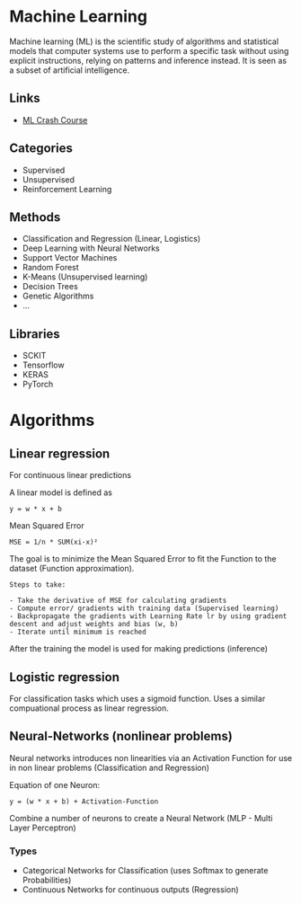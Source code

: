# Machine Learning

Machine learning (ML) is the scientific study of algorithms and statistical models that computer systems use to perform a specific task without using explicit instructions, relying on patterns and inference instead. It is seen as a subset of artificial intelligence. 

## Links

- [ML Crash Course](https://developers.google.com/machine-learning/crash-course/)

## Categories

- Supervised 
- Unsupervised
- Reinforcement Learning

## Methods

- Classification and Regression (Linear, Logistics)
- Deep Learning with Neural Networks
- Support Vector Machines
- Random Forest
- K-Means (Unsupervised learning)
- Decision Trees
- Genetic Algorithms
- ...

## Libraries

- SCKIT
- Tensorflow
- KERAS
- PyTorch


# Algorithms

## Linear regression

For continuous linear predictions

A linear model is defined as 

    y = w * x + b

Mean Squared Error 

    MSE = 1/n * SUM(xi-x)² 

The goal is to minimize the Mean Squared Error to fit the Function to the dataset (Function approximation).
    
    Steps to take:
    
    - Take the derivative of MSE for calculating gradients 
    - Compute error/ gradients with training data (Supervised learning)
    - Backpropagate the gradients with Learning Rate lr by using gradient descent and adjust weights and bias (w, b)
    - Iterate until minimum is reached

After the training the model is used for making predictions (inference)

## Logistic regression

For classification tasks which uses a sigmoid function. Uses a similar compuational process as linear regression.

## Neural-Networks (nonlinear problems)

Neural networks introduces non linearities via an Activation Function for use in non linear problems (Classification and Regression) 

Equation of one Neuron:

    y = (w * x + b) + Activation-Function
    
Combine a number of neurons to create a Neural Network (MLP - Multi Layer Perceptron)

### Types

- Categorical Networks for Classification (uses Softmax to generate Probabilities)
- Continuous Networks for continuous outputs (Regression)


